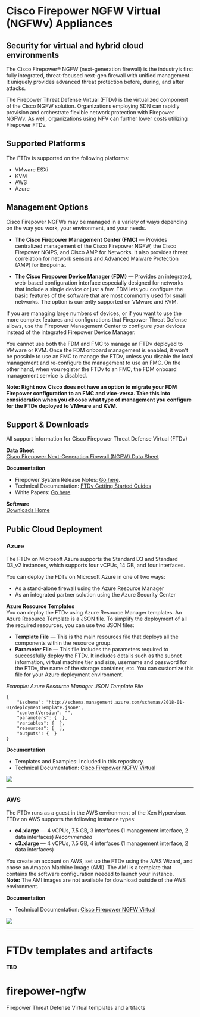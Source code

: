 # Cisco Firepower NGFW Virtual (NGFWv) Appliances  

## Security for virtual and hybrid cloud environments  

The Cisco Firepower® NGFW (next-generation firewall) is the industry’s first fully integrated, threat-focused next-gen firewall with 
unified management. It uniquely provides advanced threat protection before, during, and after attacks.

The Firepower Threat Defense Virtual (FTDv) is the virtualized component of the Cisco NGFW solution. Organizations employing SDN can 
rapidly provision and orchestrate flexible network protection with Firepower NGFWv. As well, organizations using NFV can further 
lower costs utilizing Firepower FTDv.

## Supported Platforms

The FTDv is supported on the following platforms:

* VMware ESXi  
* KVM  
* AWS  
* Azure

## Management Options  
Cisco Firepower NGFWs may be managed in a variety of ways depending on the way you work, your environment, and your needs.  
* **The Cisco Firepower Management Center (FMC)** — Provides centralized management of the Cisco Firepower NGFW, the 
Cisco Firepower NGIPS, and Cisco AMP for Networks. It also provides threat correlation for network sensors and Advanced Malware 
Protection (AMP) for Endpoints.  

* **The Cisco Firepower Device Manager (FDM)** — Provides an integrated, web-based configuration interface especially designed for 
networks that include a single device or just a few. FDM lets you configure the basic features of the software that are most 
commonly used for small networks. The option is currently supported on VMware and KVM.

If you are managing large numbers of devices, or if you want to use the more complex features and configurations that Firepower 
Threat Defense allows, use the Firepower Management Center to configure your devices instead of the integrated Firepower Device Manager.  

You cannot use both the FDM and FMC to manage an FTDv deployed to VMware or KVM. Once the FDM onboard management is enabled, it won't 
be possible to use an FMC to manage the FTDv, unless you disable the local management and re-configure the management to use an FMC. 
On the other hand, when you register the FTDv to an FMC, the FDM onboard management service is disabled. 

**Note: Right now Cisco does not have an option to migrate your FDM Firepower configuration to an FMC and vice-versa. 
Take this into consideration when you choose what type of management you configure for the FTDv deployed to VMware and KVM.** 

## Support & Downloads  
All support information for Cisco Firepower Threat Defense Virtual (FTDv)  

**Data Sheet**  
[Cisco Firepower Next-Generation Firewall (NGFW) Data Sheet](https://www.cisco.com/c/en/us/support/security/defense-center/products-release-notes-list.html)

**Documentation**  
* Firepower System Release Notes: [Go here](https://www.cisco.com/c/en/us/support/security/virtual-adaptive-security-appliance-firewall/products-release-notes-list.html).  
* Technical Documentation: [FTDv Getting Started Guides](https://www.cisco.com/c/en/us/support/security/firepower-ngfw-virtual/products-installation-guides-list.html)  
* White Papers: [Go here](https://www.cisco.com/c/en/us/products/security/virtual-adaptive-security-appliance-firewall/white-paper-listing.html)  

**Software**  
[Downloads Home](https://software.cisco.com/download/home/286306503/type)  

## Public Cloud Deployment  
### Azure  
The FTDv on Microsoft Azure supports the Standard D3 and Standard D3_v2 instances, which supports four vCPUs, 14 GB, and four interfaces.  

You can deploy the FDTv on Microsoft Azure in one of two ways:
* As a stand-alone firewall using the Azure Resource Manager
* As an integrated partner solution using the Azure Security Center

**Azure Resource Templates**  
You can deploy the FTDv using Azure Resource Manager templates. An Azure Resource Template is a JSON file. 
To simplify the deployment of all the required resources, you can use two JSON files:  
* **Template File** — This is the main resources file that deploys all the components within the resource group. 
* **Parameter File** — This file includes the parameters required to successfully deploy the FTDv. It includes details such 
as the subnet information, virtual machine tier and size, username and password for the FTDv, the name of the storage container, etc. 
You can customize this file for your Azure deployment environment.  

*Example: Azure Resource Manager JSON Template File*  
```
{
    "$schema": "http://schema.management.azure.com/schemas/2018-01-01/deploymentTemplate.json#",
    "contentVersion": "",
    "parameters": {  },
    "variables": {  },
    "resources": [  ],
    "outputs": {  }
}
```
**Documentation**  
* Templates and Examples: Included in this repository.
* Technical Documentation: [Cisco Firepower NGFW Virtual](https://www.cisco.com/c/en/us/support/security/firepower-ngfw-virtual/products-installation-guides-list.html)

[<img src="http://azuredeploy.net/deploybutton.png"/>](https://portal.azure.com)  
___

### AWS  
The FTDv runs as a guest in the AWS environment of the Xen Hypervisor. FTDv on AWS supports the following instance types:  
* **c4.xlarge** — 4 vCPUs, 7.5 GB, 3 interfaces (1 management interface, 2 data interfaces) *Recommended*
* **c3.xlarge** — 4 vCPUs, 7.5 GB, 4 interfaces (1 management interface, 2 data interfaces)

You create an account on AWS, set up the FTDv using the AWS Wizard, and chose an Amazon Machine Image (AMI). 
The AMI is a template that contains the software configuration needed to launch your instance.  
**Note:** The AMI images are not available for download outside of the AWS environment.  

**Documentation**  
* Technical Documentation: [Cisco Firepower NGFW Virtual](https://www.cisco.com/c/en/us/support/security/firepower-ngfw-virtual/products-installation-guides-list.html)

[<img src="https://a0.awsstatic.com/libra-css/images/logos/aws_logo_smile_179x109.png"/>](https://aws.amazon.com/)  
___ 
# FTDv templates and artifacts  

#### TBD

# firepower-ngfw
Firepower Threat Defense Virtual templates and artifacts
